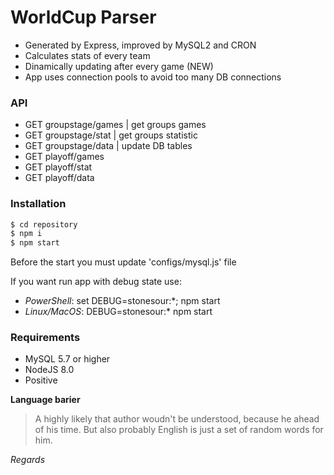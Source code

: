 # WorldCup Parser

  - Generated by Express, improved by MySQL2 and CRON
  - Calculates stats of every team
  - Dinamically updating after every game (NEW)
  - App uses connection pools to avoid too many DB connections 

### API

  - GET groupstage/games | get groups games
  - GET groupstage/stat | get groups statistic
  - GET groupstage/data | update DB tables 
  - GET playoff/games
  - GET playoff/stat
  - GET playoff/data


### Installation

```sh
$ cd repository
$ npm i
$ npm start
```

Before the start you must update 'configs/mysql.js' file

If you want run app with debug state use:
  - *PowerShell*: set DEBUG=stonesour:\*; npm start
  - *Linux/MacOS*: DEBUG=stonesour:* npm start

### Requirements
 - MySQL 5.7 or higher
 - NodeJS 8.0
 - Positive


**Language barier** 
  > A highly likely that author woudn't be understood, because he ahead of his time.
  > But also probably English is just a set of random words for him.

*Regards*

